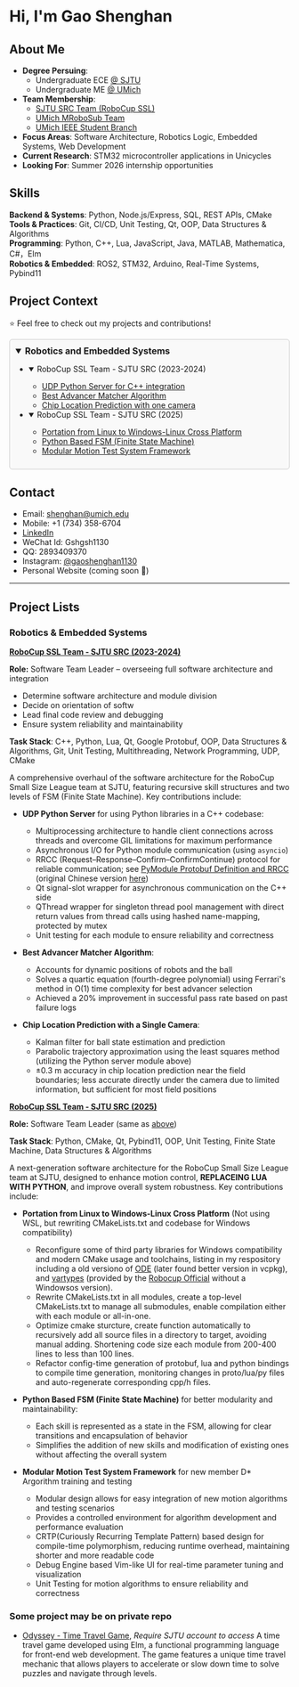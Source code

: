 # Hi, I'm Gao Shenghan

## About Me

- **Degree Persuing**: 
    - Undergraduate ECE [@ SJTU](https://www.sjtu.edu.cn/) 
    - Undergraduate ME [@ UMich](https://www.umich.edu/)
- **Team Membership**: 
    - [SJTU SRC Team (RoboCup SSL)](https://github.com/sjtu-src)
    - [UMich MRoboSub Team](https://github.com/MRoboSub/mrobosub)
    - [UMich IEEE Student Branch](https://ieee.eecs.umich.edu/)  
- **Focus Areas**: Software Architecture, Robotics Logic, Embedded Systems, Web Development  
- **Current Research**: STM32 microcontroller applications in Unicycles  
- **Looking For**: Summer 2026 internship opportunities


## Skills

**Backend & Systems**: Python, Node.js/Express, SQL, REST APIs, CMake  
**Tools & Practices**: Git, CI/CD, Unit Testing, Qt, OOP, Data Structures & Algorithms  
**Programming**: Python, C++, Lua, JavaScript, Java, MATLAB, Mathematica, C#，Elm  
**Robotics & Embedded**: ROS2, STM32, Arduino, Real-Time Systems, Pybind11  

## Project Context

⭐️ Feel free to check out my projects and contributions!

<div style="border:1px solid #ccc; padding:10px; border-radius:5px; background:#f9f9f9;">
  <details open>
    <summary style="font-size:16px; font-weight:bold; cursor:pointer;">Robotics and Embedded Systems</summary>
    <ul>
      <li>
        <details open>
          <summary>RoboCup SSL Team - SJTU SRC (2023-2024)</summary>
  <ul>
    <li><a href="#udp_server">UDP Python Server for C++ integration</a></li>
    <li><a href="#matcher_algo">Best Advancer Matcher Algorithm</a></li>
    <li><a href="#chip_pred">Chip Location Prediction with one camera</a></li>
  </ul>
        </details>
      </li>
      <li>
        <details open>
          <summary>RoboCup SSL Team - SJTU SRC (2025)</summary>
          <ul>
            <li><a href="portationL2W">Portation from Linux to Windows-Linux Cross Platform</a></li>
            <li><a href="#pyfsm">Python Based FSM (Finite State Machine)</a></li>
            <li><a href="#modularMotionTest">Modular Motion Test System Framework</a></li>
          </ul>
        </details>
      </li>
    </ul>
  </details>
</div>

## Contact
- Email: shenghan@umich.edu
- Mobile: +1 (734) 358-6704
- [LinkedIn](https://www.linkedin.com/in/shenghan-gao-30b029383)
- WeChat Id: Gshgsh1130
- QQ: 2893409370
- Instagram: [@gaoshenghan1130](https://www.instagram.com/gaoshenghan1130/)
- Personal Website (coming soon 🚧)

---

## Project Lists

### Robotics & Embedded Systems

**[RoboCup SSL Team - SJTU SRC (2023-2024)](https://github.com/sjtu-src/Falcon2023)<a id ="src2023"></a>**

**Role:** Software Team Leader – overseeing full software architecture and integration
- Determine software architecture and module division
- Decide on orientation of softw
- Lead final code review and debugging  
- Ensure system reliability and maintainability

**Task Stack**: C++, Python, Lua, Qt, Google Protobuf, OOP, Data Structures & Algorithms, Git, Unit Testing, Multithreading, Network Programming, UDP, CMake

A comprehensive overhaul of the software architecture for the RoboCup Small Size League team at SJTU, featuring recursive skill structures and two levels of FSM (Finite State Machine). Key contributions include:

- **UDP Python Server** for using Python libraries in a C++ codebase:<a id="udp_server"></a>
    - Multiprocessing architecture to handle client connections across threads and overcome GIL limitations for maximum performance
    - Asynchronous I/O for Python module communication (using `asyncio`)
    - RRCC (Request–Response–Confirm–ConfirmContinue) protocol for reliable communication; see [PyModule Protobuf Definition and RRCC](./PyModule/PYM_Protobuf&RRCC_Eng.md) (original Chinese version [here](./PyModule/PYM_Protobuf&RRCC.md))
    - Qt signal-slot wrapper for asynchronous communication on the C++ side
    - QThread wrapper for singleton thread pool management with direct return values from thread calls using hashed name-mapping, protected by mutex
    - Unit testing for each module to ensure reliability and correctness

- **Best Advancer Matcher Algorithm**:<a id="matcher_algo"></a>
    - Accounts for dynamic positions of robots and the ball
    - Solves a quartic equation (fourth-degree polynomial) using Ferrari's method in O(1) time complexity for best advancer selection
    - Achieved a 20% improvement in successful pass rate based on past failure logs

- **Chip Location Prediction with a Single Camera**:<a id="chip_pred"></a>
    - Kalman filter for ball state estimation and prediction
    - Parabolic trajectory approximation using the least squares method (utilizing the Python server module above)
    - ±0.3 m accuracy in chip location prediction near the field boundaries; less accurate directly under the camera due to limited information, but sufficient for most field positions


**[RoboCup SSL Team - SJTU SRC (2025)](https://github.com/sjtu-src/Falcon2026)**

**Role:** Software Team Leader (same as [above](#src2023))

**Task Stack**: Python, CMake, Qt, Pybind11, OOP, Unit Testing, Finite State Machine, Data Structures & Algorithms


A next-generation software architecture for the RoboCup Small Size League team at SJTU, designed to enhance motion control, **REPLACEING LUA WITH PYTHON**, and improve overall system robustness. Key contributions include:


- **Portation from Linux to Windows-Linux Cross Platform** (Not using WSL, but rewriting CMakeLists.txt and codebase for Windows compatibility) <a id="portationL2W"></a>
  - Reconfigure some of third party libraries for Windows compatibility and modern CMake usage and toolchains, listing in my respository including a old versiono of [ODE](https://github.com/gaoshenghan1130/ODE_modernRepair) (later found better version in vcpkg),  and [vartypes](https://github.com/gaoshenghan1130/VarTypes_Robocup) (provided by the [Robocup Official](https://www.robocup.org) without a Windowsos version).
  - Rewrite CMakeLists.txt in all modules, create a top-level CMakeLists.txt to manage all submodules, enable compilation either with each module or all-in-one.
  - Optimize cmake sturcture, create function automatically to recursively add all source files in a directory to target, avoiding manual adding. Shortening code size each module from 200-400 lines to less than 100 lines.
  - Refactor config-time generation of protobuf, lua and python bindings to compile time generation, monitoring changes in proto/lua/py files and auto-regenerate corresponding cpp/h files.

- **Python Based FSM (Finite State Machine)** for better modularity and maintainability: <a id="pyfsm"></a>
    - Each skill is represented as a state in the FSM, allowing for clear transitions and encapsulation of behavior
    - Simplifies the addition of new skills and modification of existing ones without affecting the overall system

- **Modular Motion Test System Framework** for new member D* Argorithm training and testing <a id="modularMotionTest"></a>
    - Modular design allows for easy integration of new motion algorithms and testing scenarios
    - Provides a controlled environment for algorithm development and performance evaluation
  - CRTP(Curiously Recurring Template Pattern) based design for compile-time polymorphism, reducing runtime overhead, maintaining shorter and more readable code
  - Debug Engine based Vim-like UI for real-time parameter tuning and visualization
  - Unit Testing for motion algorithms to ensure reliability and correctness


### Some project may be on private repo



- [Odyssey - Time Travel Game](https://focs.ji.sjtu.edu.cn/git/SilverFOCS-24su/p2team07), *Require SJTU account to access*
A time travel game developed using Elm, a functional programming language for front-end web development. The game features a unique time travel mechanic that allows players to accelerate or slow down time to solve puzzles and navigate through levels.

